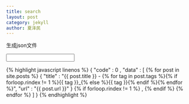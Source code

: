 ```yaml
---
title: search
layout: post
category: jekyll
author: 夏泽民
---
```

生成json文件
<!-- more -->


<!-- more -->
<!-- more -->
<script type="text/javascript" >
var searchIndex={
	"code" : 0 ,
	"data" : [
	 {% for post in site.posts %}
	{
		"title" : "{{ post.title }} - {% for tag in post.tags %}{% if forloop.rindex != 1 %}{{ tag }}_{% else %}{{ tag }}{% endif %}{% endfor %}",
		"url" : "{{ post.url }}"
	}
	{% if forloop.rindex != 1  %}
	,
	{% endif %}
    {% endfor %}
	]
}
</script>
<!-- more -->

<form action="" method="post">
<!-- 搜索框 -->   
<input type="text" id='txt' />
</form>
<!-- 模糊查询结果显示框 -->
<div id="msg"></div>

<!-- 查询数据 -->
<!--div id="datas">
城市,北京市,海淀区,东城区,西城区,宣武区,丰台区,朝阳区,崇文区,大兴区,石景山区,门头沟区,房山区,通州区,顺义区,怀柔区,昌平区,平谷区,密云县,延庆县,天津市,和平区,河西区,河北区,河东区,南开区,红桥区,北辰区,津南区,武清区,塘沽区,西青区,汉沽区,大港区,宝坻区,东丽区,蓟县,静海县,宁河县 ,上海,黄浦区,卢湾区,徐汇区,长宁区,静安区,普陀区,闸北区,杨浦区,虹口区,闵行区,宝山区,嘉定区,浦东新区,金山区,松江区,青浦区,南汇区,奉贤区,崇明县 ,重庆,渝中区,大渡口区,江北区,沙坪坝区,九龙坡区,南岸区,北碚区,万盛区,双桥区,渝北区,巴南区,万州区,涪陵区,黔江区,长寿区,江津区,永川区,南川区,綦江县,潼南县,铜梁县,大足县,荣昌县,璧山县,垫江县,武隆县,丰都县,城口县,梁平县,开县,巫溪县,巫山县,奉节县,云阳县,忠县,石柱土家族自治县,彭水苗族土家族自治县,酉阳苗族自治县,秀山土家族苗族自治县,新疆维吾尔自治区,乌鲁木齐,克拉玛依,石河子,阿拉尔市,图木舒克,五家渠,哈密,吐鲁番,阿克苏,喀什,和田,伊宁,塔城,阿勒泰,奎屯,博乐,昌吉,阜康,库尔勒,阿图什,乌苏 ,西藏自治区,拉萨,日喀则,宁夏回族自治区,银川,石嘴山,吴忠,固原,中卫,青铜峡市,灵武市,内蒙古自治区,呼和浩特,包头,乌海,赤峰,通辽,鄂尔多斯,呼伦贝尔,巴彦淖尔,乌兰察布,霍林郭勒市,满洲里市,牙克石市,扎兰屯市,根河市,额尔古纳市,丰镇市,锡林浩特市,二连浩特市,乌兰浩特市,阿尔山市 ,广西,南宁,柳州,桂林,梧州,北海,崇左,来宾,贺州,玉林,百色,河池,钦州,防城港,贵港,岑溪,凭祥,合山,北流,宜州,东兴,桂平,黑龙江,哈尔滨,大庆,齐齐哈尔,佳木斯,鸡西,鹤岗,双鸭山,牡丹江,伊春,七台河,黑河,绥化 加格达奇,五常,双城,尚志,纳河,虎林,密山,铁力,同江,富锦,绥芬河,海林,宁安,穆林,北安,五大连池,肇东,海伦,安达,吉林,长春,吉林,四平,辽源,通化,白山,松原,白城,九台市,榆树市,德惠市,舒兰市,桦甸市,蛟河市,磐石市,公主岭市,双辽市,梅河口市,集安市,临江市,大安市,洮南市,延吉市,图们市,敦化市,龙井市,珲春市,和龙市,辽宁,沈阳,大连,金州,鞍山,抚顺,本溪,丹东,锦州,营口,阜新,辽阳,盘锦,铁岭,朝阳,葫芦岛,新民,瓦房店,普兰,庄河,海城,东港,凤城,凌海,北镇,大石桥,盖州,灯塔,调兵山,开原,凌源,北票,兴城 ,河北,石家庄,唐山,邯郸,秦皇岛,保定,张家口,承德,廊坊,沧州,衡水,邢台,辛集市,藁城市,晋州市,新乐市,鹿泉市,遵化市,迁安市,武安市,南宫市,沙河市,涿州市,固安..定州市,安国市,高碑店市,泊头市,任丘市,黄骅市,河间市,霸州市,三河市,冀州市,深州市,山东,济南,青岛,淄博,枣庄,东营,烟台,潍坊,济宁,泰安,威海,日照,莱芜,临沂,德州,聊城,菏泽,滨州,章丘,胶南,胶州,平度,莱西,即墨,滕州,龙口,莱阳,莱州,招远,蓬莱,栖霞,海阳,青州,诸城,安丘,高密,昌邑,兖州,曲阜,邹城,乳山,文登,荣成,乐陵,临清,禹城,江苏,南京,镇江,常州,无锡,苏州,徐州,连云港,淮安,盐城,扬州,泰州,南通,宿迁,江阴市,宜兴市,邳州市,新沂市,金坛市,溧阳市,常熟市,张家港市,太仓市,昆山市,吴江市,如皋市,通州市,海门市,启东市,东台市,大丰市,高邮市,江都市,仪征市,丹阳市,扬中市,句容市,泰兴市,姜堰市,靖江市,兴化市,安徽,合肥,蚌埠,芜湖,淮南,亳州,阜阳,淮北,宿州,滁州,安庆,巢湖,马鞍山,宣城,黄山,池州,铜陵,界首,天长,明光,桐城,宁国,浙江,杭州,嘉兴,湖州,宁波,金华,温州,丽水,绍兴,衢州,舟山,台州,建德市,富阳市,临安市,余姚市,慈溪市,奉化市,瑞安市,乐清市,海宁市,平湖市,桐乡市,诸暨市,上虞市,嵊州市,兰溪市,义乌市,东阳市,永康市,江山市,临海市,温岭市,龙泉市,福建,福州,厦门,泉州,三明,南平,漳州,莆田,宁德,龙岩,福清市,长乐市,永安市,石狮市,晋江市,南安市,龙海市,邵武市,武夷山,建瓯市,建阳市,漳平市,福安市,福鼎市,广东,广州,深圳,汕头,惠州,珠海,揭阳,佛山,河源,阳江,茂名,湛江,梅州,肇庆,韶关,潮州,东莞,中山,清远,江门,汕尾,云浮,增城市,从化市,乐昌市,南雄市,台山市,开平市,鹤山市,恩平市,廉江市,雷州市 吴川市,高州市,化州市,高要市,四会市,兴宁市,陆丰市,阳春市,英德市,连州市,普宁市,罗定市,海南,海口,三亚,琼海,文昌,万宁,五指山,儋州,东方,云南,昆明,曲靖,玉溪,保山,昭通,丽江,普洱,临沧,安宁市,宣威市,个旧市,开远市,景洪市,楚雄市,大理市,潞西市,瑞丽市,贵州,贵阳,六盘水,遵义,安顺,清镇市,赤水市,仁怀市,铜仁市,毕节市,兴义市,凯里市,都匀市,福泉市,四川,成都,绵阳,德阳,广元,自贡,攀枝花,乐山,南充,内江,遂宁,广安,泸州,达州,眉山,宜宾,雅安,资阳,都江堰市,彭州市,邛崃市,崇州市,广汉市,什邡市,绵竹市,江油市,峨眉山市,阆中市,华蓥市,万源市,简阳市,西昌市,湖南,长沙,株洲,湘潭,衡阳,岳阳,郴州,永州,邵阳,怀化,常德,益阳,张家界,娄底,浏阳市,醴陵市,湘乡市,韶山市,耒阳市,常宁市,武冈市,临湘市,汨罗市,津市市,沅江市,资兴市,洪江市,冷水江市,涟源市,吉首市,武汉,襄樊,宜昌,黄石,鄂州,随州,荆州,荆门,十堰,孝感,黄冈,咸宁,大冶市,丹江口市,洪湖市,石首市,松滋市,宜都市,当阳市,枝江市,老河口市,枣阳市,宜城市,钟祥市,应城市,安陆市,汉川市,麻城市,武穴市,赤壁市,广水市,仙桃市,天门市,潜江市,恩施市,利川市,河南,郑州,洛阳,开封,漯河,安阳,新乡,周口,三门峡,焦作,平顶山,信阳,南阳,鹤壁,濮阳,许昌,商丘,驻马店,巩义市,新郑市,新密市,登封市,荥阳市,偃师市,汝州市,舞钢市,林州市,卫辉市,辉县市,沁阳市,孟州市,禹州市,长葛市,义马市,灵宝市,邓州市,永城市,项城市,济源市,山西,太原,大同,忻州,阳泉,长治,晋城,朔州,晋中,运城,临汾,吕梁,古交,潞城,高平,介休,永济,河津,原平,侯马,霍州,孝义,汾阳,陕西,西安,咸阳,铜川,延安,宝鸡,渭南,汉中,安康,商洛,榆林,兴平市,韩城市,华阴市,甘肃,兰州,天水,平凉,酒泉,嘉峪关,金昌,白银,武威,张掖,庆阳,定西,陇南,玉门市,敦煌市,临夏市,合作市,青海,西宁,格尔木,德令哈,江西,南昌,九江,赣州,吉安,鹰潭,上饶,萍乡,景德镇,新余,宜春,抚州,乐平市,瑞昌市,贵溪市,瑞金市,南康市,井冈山市,丰城市,樟树市,高安市,德兴市,台湾,台北,台中,基隆,高雄,台南,新竹,嘉义,板桥市,宜兰市,竹北市,桃园市,苗栗市,丰原市,彰化市,南投市,太保市,斗六市,新营市,凤山市,屏东市,台东市,花莲市,马公市 ,特别行政区,香港：中西区,东区,九龙城区,观塘区,南区,深水埗区,黄大仙区,湾仔区,油尖旺区,离岛区,葵青区,北区,西贡区,沙田区,屯门区,大埔区,荃湾区,元朗区,澳门：花地玛堂区,圣安多尼堂区（花王堂区）,望德堂区,大堂区,风顺堂区（圣老楞佐堂区）,离岛,氹仔,路环,
</div-->  
<script type="text/javascript">  
    var searchIndex={
	"code" : 0 ,
	"data" : [
	 {% for post in site.posts %}
	{
		"title" : "{{ post.title }} - {% for tag in post.tags %}{% if forloop.rindex != 1 %}{{ tag }}_{% else %}{{ tag }}{% endif %}{% endfor %}",
		"url" : "{{ post.url | prepend: site.baseurl }}"
	}
	{% if forloop.rindex != 1  %}
	,
	{% endif %}
    {% endfor %}
	]
};
    function handle(){  
        //var data = datas.split(",");
        var word = document.getElementById('txt').value;
        var value = "";
        var data=searchIndex.data;
        for(var i = 0;i < data.length;i++){
            if(word!="" && data[i].title.match(".*"+word+".*") != null){
                value += "<a onclick=add('"+ data[i].title +"') href='"+ data[i]. url +"'>" + data[i].title + "</a><br/>";
            }
        }       
        document.getElementById('msg').innerHTML=value;
    } 
    function add(city){
        document.getElementById('txt').value=city;
    }
    //firefox下检测状态改变只能用oninput,且需要用addEventListener来注册事件。   
    if(/msie/i.test(navigator.userAgent))    //ie浏览器   
        {document.getElementById('txt').onpropertychange=handle   
    } else{//非ie浏览器，比如Firefox   
        document.getElementById('txt').addEventListener("input",handle,false);   
    }
    //var datas = document.getElementById('datas').innerHTML;

</script> 

{% highlight javascript linenos %}
{
	"code" : 0 ,
	"data" : [
	 {% for post in site.posts %}
	{
		"title" : "{{ post.title }} - {% for tag in post.tags %}{% if forloop.rindex != 1 %}{{ tag }}_{% else %}{{ tag }}{% endif %}{% endfor %}",
		"url" : "{{ post.url }}"
	}
	{% if forloop.rindex != 1  %}
	,
	{% endif %}
    {% endfor %}
	]
}
{% endhighlight %}